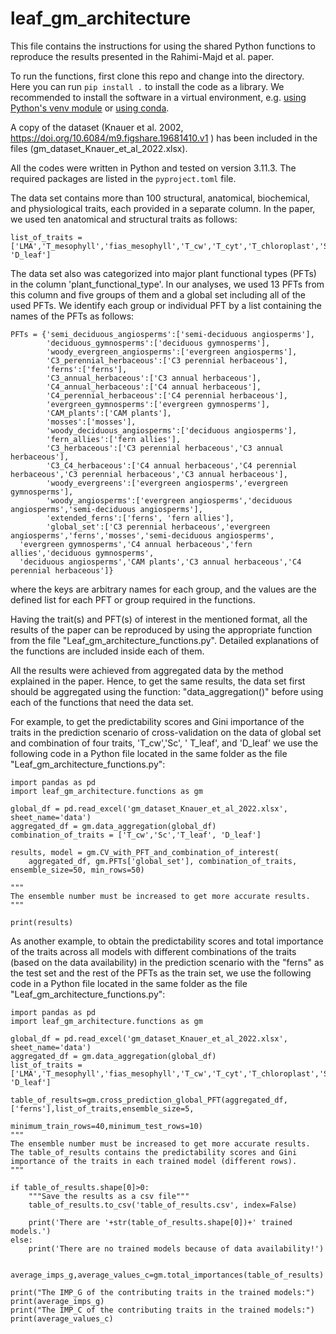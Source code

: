 # leaf_gm_architecture

This file contains the instructions for using the shared Python functions to reproduce the results presented in the Rahimi-Majd et al. paper.

To run the functions, first clone this repo and change into the directory.
Here you can run `pip install .` to install the code as a library.
We recommended to install the software in a virtual environment,
e.g. [using Python's venv module](https://realpython.com/python-virtual-environments-a-primer/)
or [using conda](https://conda.io/projects/conda/en/latest/user-guide/getting-started.html).

A copy of the dataset (Knauer et al. 2002, https://doi.org/10.6084/m9.figshare.19681410.v1 )
has been included in the files (gm_dataset_Knauer_et_al_2022.xlsx). 

All the codes were written in Python and tested on version 3.11.3. 
The required packages are listed in the `pyproject.toml` file.

The data set contains more than 100 structural, anatomical, biochemical, and physiological traits, each provided in a separate column. In the paper, we used ten anatomical and structural traits as follows:


```
list_of_traits = ['LMA','T_mesophyll','fias_mesophyll','T_cw','T_cyt','T_chloroplast','Sm','Sc','T_leaf', 'D_leaf']
```

The data set also was categorized into major plant functional types (PFTs) in the column 'plant_functional_type'.
In our analyses, we used 13 PFTs from this column and five groups of them and a global set including all of the used PFTs.
We identify each group or individual PFT by a list containing the names of the PFTs as follows:

```
PFTs = {'semi_deciduous_angiosperms':['semi-deciduous angiosperms'],
        'deciduous_gymnosperms':['deciduous gymnosperms'],
        'woody_evergreen_angiosperms':['evergreen angiosperms'],
        'C3_perennial_herbaceous':['C3 perennial herbaceous'],
        'ferns':['ferns'], 
        'C3_annual_herbaceous':['C3 annual herbaceous'],
        'C4_annual_herbaceous':['C4 annual herbaceous'],
        'C4_perennial_herbaceous':['C4 perennial herbaceous'],
        'evergreen_gymnosperms':['evergreen gymnosperms'],
        'CAM_plants':['CAM plants'],
        'mosses':['mosses'],
        'woody_deciduous_angiosperms':['deciduous angiosperms'],
        'fern_allies':['fern allies'],
        'C3_herbaceous':['C3 perennial herbaceous','C3 annual herbaceous'],
        'C3_C4_herbaceous':['C4 annual herbaceous','C4 perennial herbaceous','C3 perennial herbaceous','C3 annual herbaceous'],
        'woody_evergreens':['evergreen angiosperms','evergreen gymnosperms'],
        'woody_angiosperms':['evergreen angiosperms','deciduous angiosperms','semi-deciduous angiosperms'],
        'extended_ferns':['ferns', 'fern allies'],
        'global_set':['C3 perennial herbaceous','evergreen angiosperms','ferns','mosses','semi-deciduous angiosperms',
  'evergreen gymnosperms','C4 annual herbaceous','fern allies','deciduous gymnosperms',
  'deciduous angiosperms','CAM plants','C3 annual herbaceous','C4 perennial herbaceous']}
```

where the keys are arbitrary names for each group, and the values are the defined list for each PFT or group required in the functions.

Having the trait(s) and PFT(s) of interest in the mentioned format, all the results of the paper can be reproduced by using the appropriate function from the file "Leaf_gm_architecture_functions.py". 
Detailed explanations of the functions are included inside each of them.

All the results were achieved from aggregated data by the method explained in the paper. Hence, to get the same results, the data set first should be aggregated using the function: "data_aggregation()" before using each of the functions that need the data set.

For example, to get the predictability scores and Gini importance of the traits in the prediction scenario of cross-validation on the data of global set and combination of four traits, 'T_cw','Sc', ' T_leaf', and 'D_leaf' we use the following code in a Python file located in the same folder as the file "Leaf_gm_architecture_functions.py":

```
import pandas as pd
import leaf_gm_architecture.functions as gm

global_df = pd.read_excel('gm_dataset_Knauer_et_al_2022.xlsx', sheet_name='data')
aggregated_df = gm.data_aggregation(global_df)
combination_of_traits = ['T_cw','Sc','T_leaf', 'D_leaf']

results, model = gm.CV_with_PFT_and_combination_of_interest(
    aggregated_df, gm.PFTs['global_set'], combination_of_traits, ensemble_size=50, min_rows=50)

"""
The ensemble number must be increased to get more accurate results.
"""

print(results)
```

As another example, to obtain the predictability scores and total importance of the traits across all models with different combinations of the traits (based on the data availability) in the prediction scenario with the "ferns" as the test set and the rest of the PFTs as the train set, we use the following code in a Python file located in the same folder as the file "Leaf_gm_architecture_functions.py":

```
import pandas as pd
import leaf_gm_architecture.functions as gm

global_df = pd.read_excel('gm_dataset_Knauer_et_al_2022.xlsx', sheet_name='data')
aggregated_df = gm.data_aggregation(global_df)
list_of_traits = ['LMA','T_mesophyll','fias_mesophyll','T_cw','T_cyt','T_chloroplast','Sm','Sc','T_leaf', 'D_leaf']

table_of_results=gm.cross_prediction_global_PFT(aggregated_df,['ferns'],list_of_traits,ensemble_size=5,
                                             minimum_train_rows=40,minimum_test_rows=10)
"""
The ensemble number must be increased to get more accurate results.
The table_of_results contains the predictability scores and Gini importance of the traits in each trained model (different rows).
"""

if table_of_results.shape[0]>0:
    """Save the results as a csv file"""
    table_of_results.to_csv('table_of_results.csv', index=False)

    print('There are '+str(table_of_results.shape[0])+' trained models.')
else:
    print('There are no trained models because of data availability!')


average_imps_g,average_values_c=gm.total_importances(table_of_results) 

print("The IMP_G of the contributing traits in the trained models:")
print(average_imps_g)
print("The IMP_C of the contributing traits in the trained models:")
print(average_values_c)
```
